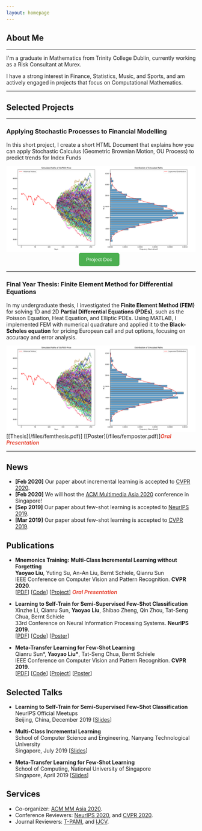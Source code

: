 ```yaml
---
layout: homepage
---
```


## About Me

---

I'm a graduate in Mathematics from Trinity College Dublin, currently working as a Risk Consultant at Murex. 

I have a strong interest in Finance, Statistics, Music, and Sports, and am actively engaged in projects that focus on Computational Mathematics.

---

## Selected Projects

---

### Applying Stochastic Processes to Financial Modelling

In this short project, I create a short HTML Document that explains how you can apply Stochastic Calculus (Geometric Brownian Motion, OU Process) to predict trends for Index Funds

<div style="text-align: center;">
    <img src="/images/stock.png" alt="Stochastics for Stocks" style="max-width: 100%; height: auto;">
</div>
<div style="display: flex; justify-content: center;">
  <a href="/files/GBM_Doc.html" target="_blank">
    <button style="background-color: #4CAF50; color: white; padding: 10px 20px; margin-right: 10px; border: none; border-radius: 5px; cursor: pointer;">
      Project Doc
    </button>
  </a>
</div>


---

### Final Year Thesis: Finite Element Method for Differential Equations

In my undergraduate thesis, I investigated the **Finite Element Method (FEM)** for solving 1D and 2D **Partial Differential Equations (PDEs)**, such as the Poisson Equation, Heat Equation, and Elliptic PDEs. Using MATLAB, I implemented FEM with numerical quadrature and applied it to the **Black-Scholes equation** for pricing European call and put options, focusing on accuracy and error analysis.


<div style="text-align: center;">
    <img src="/images/stock.png" alt="Stochastics for Stocks" style="max-width: 100%; height: auto;">
</div>
  [[Thesis](/files/femthesis.pdf)] [[Poster](/files/femposter.pdf)]<strong><i style="color:#e74d3c">Oral Presentation</i></strong>

---


## News

- **[Feb 2020]** Our paper about incremental learning is accepted to [CVPR 2020](http://cvpr2020.thecvf.com/).
- **[Feb 2020]** We will host the [ACM Multimedia Asia 2020](https://mmasia2020.org/) conference in Singapore!
- **[Sep 2019]** Our paper about few-shot learning is accepted to [NeurIPS 2019](https://nips.cc/Conferences/2019).
- **[Mar 2019]** Our paper about few-shot learning is accepted to [CVPR 2019](http://cvpr2019.thecvf.com/).

## Publications

- **Mnemonics Training: Multi-Class Incremental Learning without Forgetting**
  <br>
  **Yaoyao Liu**, Yuting Su, An-An Liu, Bernt Schiele, Qianru Sun
  <br>
  IEEE Conference on Computer Vision and Pattern Recognition. **CVPR 2020**.
  <br>
  [[PDF](https://arxiv.org/pdf/2002.10211.pdf)] [[Code](https://github.com/yaoyao-liu/mnemonics)] [[Project](https://mnemonics.yyliu.net/)] <strong><i style="color:#e74d3c">Oral Presentation</i></strong>

- **Learning to Self-Train for Semi-Supervised Few-Shot Classification**
  <br>
  Xinzhe Li, Qianru Sun, **Yaoyao Liu**, Shibao Zheng, Qin Zhou, Tat-Seng Chua, Bernt Schiele
  <br>
  33rd Conference on Neural Information Processing Systems. **NeurIPS 2019**.
  <br>
  [[PDF](http://papers.nips.cc/paper/9216-learning-to-self-train-for-semi-supervised-few-shot-classification.pdf)] [[Code](https://github.com/xinzheli1217/learning-to-self-train)] [[Poster](https://people.mpi-inf.mpg.de/~yaliu/files/learning-to-self-train-poster.pdf)]

- **Meta-Transfer Learning for Few-Shot Learning**
  <br>
  Qianru Sun\*, **Yaoyao Liu\***, Tat-Seng Chua, Bernt Schiele
  <br>
  IEEE Conference on Computer Vision and Pattern Recognition. **CVPR 2019**.
  <br>
  [[PDF](http://openaccess.thecvf.com/content_CVPR_2019/papers/Sun_Meta-Transfer_Learning_for_Few-Shot_Learning_CVPR_2019_paper.pdf)] [[Code](https://github.com/yaoyao-liu/meta-transfer-learning)] [[Project](https://mtl.yyliu.net/)] [[Poster](https://people.mpi-inf.mpg.de/~yaliu/files/meta-transfer-learning-poster.pdf)]


## Selected Talks

- **Learning to Self-Train for Semi-Supervised Few-Shot Classification**
  <br>
  NeurIPS Official Meetups
  <br>
  Beijing, China, December 2019 [[Slides](https://people.mpi-inf.mpg.de/~yaliu/files/learning-to-self-train-slides.pdf)]

- **Multi-Class Incremental Learning**
  <br>
  School of Computer Science and Engineering, Nanyang Technological University
  <br>
  Singapore, July 2019 [[Slides](https://people.mpi-inf.mpg.de/~yaliu/files/multi-class-incremental-learning.pdf)]

- **Meta-Transfer Learning for Few-Shot Learning**
  <br>
  School of Computing, National University of Singapore
  <br>
  Singapore, April 2019 [[Slides](https://people.mpi-inf.mpg.de/~yaliu/files/meta-transfer-learning-slides.pdf)]

## Services

- Co-organizer: [ACM MM Asia 2020](https://mmasia2020.org/).
- Conference Reviewers: [NeurIPS 2020](https://neurips.cc/Conferences/2020), and [CVPR 2020](http://cvpr2020.thecvf.com/).
- Journal Reviewers: [T-PAMI](https://ieeexplore.ieee.org/xpl/RecentIssue.jsp?punumber=34), and [IJCV](https://www.springer.com/journal/11263).
